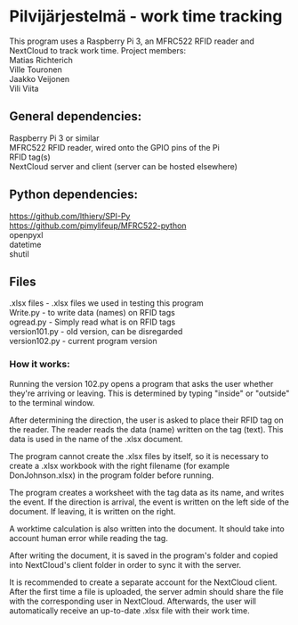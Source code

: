 # Pilvijärjestelmä - work time tracking

This program uses a Raspberry Pi 3, an MFRC522 RFID reader and NextCloud to track work time.
Project members:  
Matias Richterich  
Ville Touronen  
Jaakko Veijonen  
Vili Viita

## General dependencies:  
Raspberry Pi 3 or similar  
MFRC522 RFID reader, wired onto the GPIO pins of the Pi  
RFID tag(s)  
NextCloud server and client (server can be hosted elsewhere)  


## Python dependencies:  
https://github.com/lthiery/SPI-Py  
https://github.com/pimylifeup/MFRC522-python  
openpyxl  
datetime  
shutil  

## Files
.xlsx files - .xlsx files we used in testing this program  
Write.py - to write data (names) on RFID tags  
ogread.py - Simply read what is on RFID tags  
version101.py - old version, can be disregarded  
version102.py - current program version

### How it works:

Running the version 102.py opens a program that asks the user whether they're arriving or leaving. This is determined by typing "inside" or "outside" to the terminal window.  

After determining the direction, the user is asked to place their RFID tag on the reader. The reader reads the data (name) written on the tag (text). This data is used in the name of the .xlsx document.  

The program cannot create the .xlsx files by itself, so it is necessary to create a .xlsx workbook with the right filename (for example DonJohnson.xlsx) in the program folder before running.  

The program creates a worksheet with the tag data as its name, and writes the event. If the direction is arrival, the event is written on the left side of the document. If leaving, it is written on the right.  

A worktime calculation is also written into the document. It should take into account human error while reading the tag.

After writing the document, it is saved in the program's folder and copied into NextCloud's client folder in order to sync it with the server.

It is recommended to create a separate account for the NextCloud client. After the first time a file is uploaded, the server admin should share the file with the corresponding user in NextCloud. Afterwards, the user will automatically receive an up-to-date .xlsx file with their work time.

